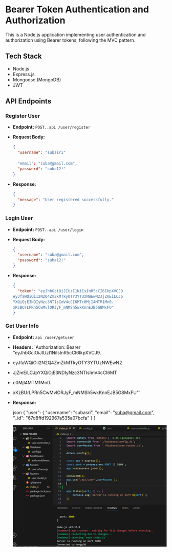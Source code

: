 # Bearer Token Authentication and Authorization

This is a Node.js application implementing user authentication and authorization using Bearer tokens, following the MVC pattern.

## Tech Stack

-   Node.js
-   Express.js
-   Mongoose (MongoDB)
-   JWT



## API Endpoints

### Register User

-   **Endpoint:** `POST..api /user/register`
-   **Request Body:**

    ```json
    {
      "username": "subasri"

      "email": "suba@gmail.com",
      "password": "suba12!"
    }
    ```

-   **Response:**

    ```json
    {
      "message": "User registered successfully."
    }
    ```

### Login User

-   **Endpoint:** `POST..api /user/login`
-   **Request Body:**

    ```json
    {
      "username": "suba@gmail.com",
      "password": "suba12!"
    }
    ```

-   **Response:**

    ```json
    {
      "token": "eyJhbGciOiJIUzI1NiIsInR5cCI6IkpXVCJ9.
    eyJfaWQiOiI2N2Q4ZmZkMTkyOTY3YTUzNWEwN2JjZmEiLCJp
    YXQiOjE3NDIyNzc3NTIsImV4cCI6MTc0MjI4MTM1Mn0.
    xKzBUrLPRn5CwMvlORJyF_mNMSh5wkKnnEJB5G8MxFU"
    }
    ```

### Get User Info

-   **Endpoint:** `api /user/getuser`
-   **Headers:** `Authorization: Bearer "eyJhbGciOiJIUzI1NiIsInR5cCI6IkpXVCJ9.
-   eyJfaWQiOiI2N2Q4ZmZkMTkyOTY3YTUzNWEwN2
-   JjZmEiLCJpYXQiOjE3NDIyNzc3NTIsImV4cCI6MT
-   c0MjI4MTM1Mn0.
-   xKzBUrLPRn5CwMvlORJyF_mNMSh5wkKnnEJB5G8MxFU"`
-   **Response:**

    json
    {
      "user": {
        "username": "subasri",
        "email": "suba@gmail.com",
        "_id": "67d8ffd192967a535a07bcfa"
      }
    }
    
    ![alt image](https://github.com/abarna-RP/authentification-task/blob/main/authentification%20task.png)

